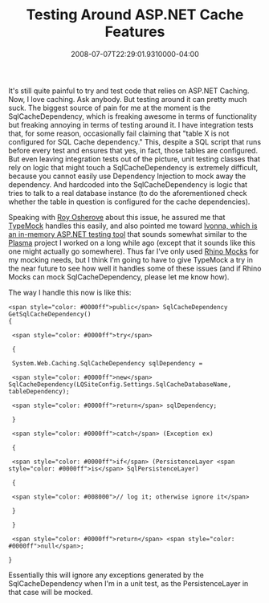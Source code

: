 ﻿---
title: Testing Around ASP.NET Cache Features
date: "2008-07-07T22:29:01.9310000-04:00"
description: It's still quite painful to try and test code that relies on
featuredImage: img/testing-around-asp-net-cache-features-featured.png
---

It's still quite painful to try and test code that relies on ASP.NET Caching. Now, I love caching. Ask anybody. But testing around it can pretty much suck. The biggest source of pain for me at the moment is the SqlCacheDependency, which is freaking awesome in terms of functionality but freaking annoying in terms of testing around it. I have integration tests that, for some reason, occasionally fail claiming that "table X is not configured for SQL Cache dependency." This, despite a SQL script that runs before every test and ensures that yes, in fact, those tables are configured. But even leaving integration tests out of the picture, unit testing classes that rely on logic that might touch a SqlCacheDependency is extremely difficult, because you cannot easily use Dependency Injection to mock away the dependency. And hardcoded into the SqlCacheDependency is logic that tries to talk to a real database instance (to do the aforementioned check whether the table in question is configured for the cache dependencies).

Speaking with [Roy Osherove](http://iserializable.com/) about this issue, he assured me that [TypeMock](http://typemock.com/Product.html) handles this easily, and also pointed me toward [Ivonna, which is an in-memory ASP.NET testing tool](http://sm-art.biz/Ivonna.aspx) that sounds somewhat similar to the [Plasma](http://www.codeplex.com/plasma) project I worked on a long while ago (except that it sounds like this one might actually go somewhere). Thus far I've only used [Rhino Mocks](http://www.ayende.com/projects/rhino-mocks/downloads.aspx) for my mocking needs, but I think I'm going to have to give TypeMock a try in the near future to see how well it handles some of these issues (and if Rhino Mocks can mock SqlCacheDependency, please let me know how).

The way I handle this now is like this:


```
<span style="color: #0000ff">public</span> SqlCacheDependency GetSqlCacheDependency()
{

 <span style="color: #0000ff">try</span>

 {

 System.Web.Caching.SqlCacheDependency sqlDependency =

 <span style="color: #0000ff">new</span> SqlCacheDependency(LQSiteConfig.Settings.SqlCacheDatabaseName, tableDependency);

 <span style="color: #0000ff">return</span> sqlDependency;

 }

 <span style="color: #0000ff">catch</span> (Exception ex)

 {

 <span style="color: #0000ff">if</span> (PersistenceLayer <span style="color: #0000ff">is</span> SqlPersistenceLayer)

 {

 <span style="color: #008000">// log it; otherwise ignore it</span>

 }

 }

 <span style="color: #0000ff">return</span> <span style="color: #0000ff">null</span>;

}
```


Essentially this will ignore any exceptions generated by the SqlCacheDependency when I'm in a unit test, as the PersistenceLayer in that case will be mocked.

